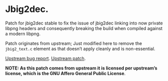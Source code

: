 Jbig2dec.
=======

Patch for jbig2dec stable to fix the issue of jbig2dec linking into now private libpng headers and consequently breaking the build when compiled against a modern libpng.

Patch originates from upstream; Just modified here to remove the `jbig2_text.c` element as that doesn’t apply cleanly and is non-essential.

[Upstream bug report](http://bugs.ghostscript.com/show_bug.cgi?id=695890).
[Upstream patch](http://git.ghostscript.com/?p=ghostpdl.git;a=patch;h=b3fc1892).

**NOTE: As this patch comes from upstream it is licensed per upstream’s license, which is the GNU Affero General Public License**.
